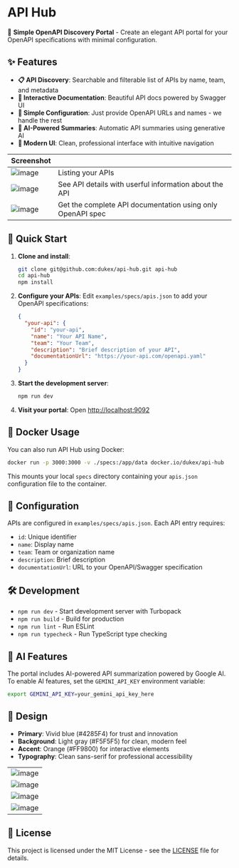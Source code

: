 # API Hub

🚀 **Simple OpenAPI Discovery Portal** - Create an elegant API portal for your OpenAPI specifications with minimal configuration.

## ✨ Features

- **📋 API Discovery**: Searchable and filterable list of APIs by name, team, and metadata
- **📖 Interactive Documentation**: Beautiful API docs powered by Swagger UI
- **🔧 Simple Configuration**: Just provide OpenAPI URLs and names - we handle the rest
- **🤖 AI-Powered Summaries**: Automatic API summaries using generative AI
- **🎨 Modern UI**: Clean, professional interface with intuitive navigation

| Screenshot | |
|-|-|
|![image](https://github.com/user-attachments/assets/66a790aa-8333-4c3e-8d98-f4dce978fb60) | Listing your APIs |
|![image](https://github.com/user-attachments/assets/a974e898-4da1-47d8-b29a-9e1fa777a652) | See API details with userful information about the API |
|![image](https://github.com/user-attachments/assets/82733dc2-7f35-4aac-ac63-419053631571) | Get the complete API documentation using only OpenAPI spec |


## 🚀 Quick Start

1. **Clone and install**:
   ```bash
   git clone git@github.com:dukex/api-hub.git api-hub
   cd api-hub
   npm install
   ```

2. **Configure your APIs**:
   Edit `examples/specs/apis.json` to add your OpenAPI specifications:
   ```json
   {
     "your-api": {
       "id": "your-api",
       "name": "Your API Name",
       "team": "Your Team",
       "description": "Brief description of your API",
       "documentationUrl": "https://your-api.com/openapi.yaml"
     }
   }
   ```

3. **Start the development server**:
   ```bash
   npm run dev
   ```

4. **Visit your portal**: Open [http://localhost:9092](http://localhost:9092)

## 🐳 Docker Usage

You can also run API Hub using Docker:

```bash
docker run -p 3000:3000 -v ./specs:/app/data docker.io/dukex/api-hub
```

This mounts your local `specs` directory containing your `apis.json` configuration file to the container.

## 📝 Configuration

APIs are configured in `examples/specs/apis.json`. Each API entry requires:

- `id`: Unique identifier
- `name`: Display name
- `team`: Team or organization name
- `description`: Brief description
- `documentationUrl`: URL to your OpenAPI/Swagger specification

## 🛠️ Development

- `npm run dev` - Start development server with Turbopack
- `npm run build` - Build for production
- `npm run lint` - Run ESLint
- `npm run typecheck` - Run TypeScript type checking

## 🤖 AI Features

The portal includes AI-powered API summarization powered by Google AI. To enable AI features, set the `GEMINI_API_KEY` environment variable:

```bash
export GEMINI_API_KEY=your_gemini_api_key_here
```

## 🎨 Design

- **Primary**: Vivid blue (#4285F4) for trust and innovation
- **Background**: Light gray (#F5F5F5) for clean, modern feel
- **Accent**: Orange (#FF9800) for interactive elements
- **Typography**: Clean sans-serif for professional accessibility

| |
|-|
|![image](https://github.com/user-attachments/assets/66a790aa-8333-4c3e-8d98-f4dce978fb60) |
|![image](https://github.com/user-attachments/assets/eff85fe4-bb92-46fc-8660-21de11010021) |
|![image](https://github.com/user-attachments/assets/82733dc2-7f35-4aac-ac63-419053631571) |
|![image](https://github.com/user-attachments/assets/b0d7f35d-9541-4874-83f8-410dbea2dc91) |




## 📄 License

This project is licensed under the MIT License - see the [LICENSE](LICENSE) file for details.
